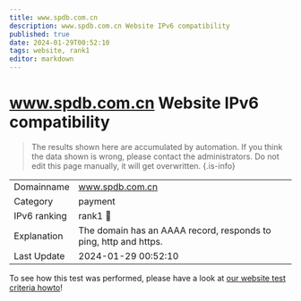```yaml
---
title: www.spdb.com.cn
description: www.spdb.com.cn Website IPv6 compatibility
published: true
date: 2024-01-29T00:52:10
tags: website, rank1
editor: markdown
---
```


# www.spdb.com.cn Website IPv6 compatibility

> The results shown here are accumulated by automation. If you think the data shown is wrong, please contact the administrators. 
> Do not edit this page manually, it will get overwritten.
{.is-info}


|   |   |
| - | - |
| Domainname | www.spdb.com.cn
| Category | payment |
| IPv6 ranking | rank1 :1st_place_medal: |
| Explanation | The domain has an AAAA record, responds to ping, http and https. |
| Last Update | 2024-01-29 00:52:10 |

To see how this test was performed, please have a look at [our website test criteria howto](/howto/testcriteria/website)!

